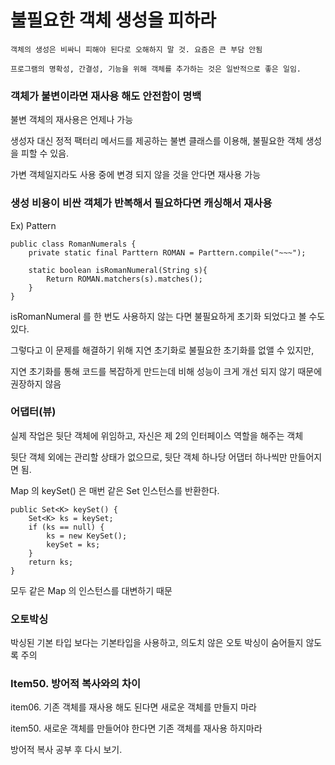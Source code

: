 # 불필요한 객체 생성을 피하라

```
객체의 생성은 비싸니 피해야 된다로 오해하지 말 것. 요즘은 큰 부담 안됨

프로그램의 명확성, 간결성, 기능을 위해 객체를 추가하는 것은 일반적으로 좋은 일임.
```

### 객체가 불변이라면 재사용 해도 안전함이 명백

불변 객체의 재사용은 언제나 가능

생성자 대신 정적 팩터리 메서드를 제공하는 불변 클래스를 이용해, 불필요한 객체 생성을 피할 수 있음.

가변 객체일지라도 사용 중에 변경 되지 않을 것을 안다면 재사용 가능

### 생성 비용이 비싼 객체가 반복해서 필요하다면 캐싱해서 재사용

Ex) Pattern

```
public class RomanNumerals {
    private static final Parttern ROMAN = Parttern.compile("~~~");
    
    static boolean isRomanNumeral(String s){
        Return ROMAN.matchers(s).matches();
    }
}
```

isRomanNumeral 를 한 번도 사용하지 않는 다면 불필요하게 초기화 되었다고 볼 수도 있다.

그렇다고 이 문제를 해결하기 위해 지연 초기화로 불필요한 초기화를 없앨 수 있지만,

지연 초기화를 통해 코드를 복잡하게 만드는데 비해 성능이 크게 개선 되지 않기 때문에 권장하지 않음

### 어댑터(뷰)

실제 작업은 뒷단 객체에 위임하고, 자신은 제 2의 인터페이스 역할을 해주는 객체

뒷단 객체 외에는 관리할 상태가 없으므로, 뒷단 객체 하나당 어댑터 하나씩만 만들어지면 됨.

Map 의 keySet() 은 매번 같은 Set 인스턴스를 반환한다.

```
public Set<K> keySet() {
    Set<K> ks = keySet;
    if (ks == null) {
        ks = new KeySet();
        keySet = ks;
    }
    return ks;
}
```

모두 같은 Map 의 인스턴스를 대변하기 때문

### 오토박싱

박싱된 기본 타입 보다는 기본타입을 사용하고, 의도치 않은 오토 박싱이 숨어들지 않도록 주의

### Item50. 방어적 복사와의 차이

item06. 기존 객체를 재사용 해도 된다면 새로운 객체를 만들지 마라

item50. 새로운 객체를 만들어야 한다면 기존 객체를 재사용 하지마라

방어적 복사 공부 후 다시 보기.